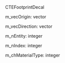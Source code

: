 CTEFootprintDecal

m_vecOrigin: vector

m_vecDirection: vector

m_nEntity: integer

m_nIndex: integer

m_chMaterialType: integer